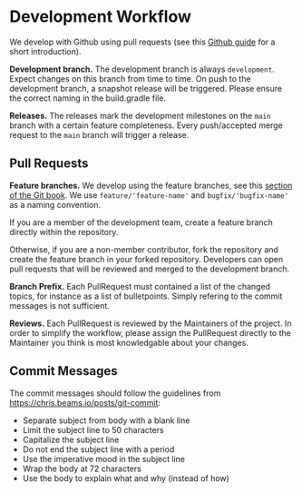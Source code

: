 # Development Workflow

We develop with Github using pull requests (see this [Github guide](https://guides.github.com/introduction/flow/) for a short introduction).

**Development branch.** The development branch is always `development`. Expect changes on this branch from time to time.
On push to the development branch, a snapshot release will be triggered. Please ensure the correct naming in the build.gradle file.

**Releases.** The releases mark the development milestones on the `main` branch with a certain feature completeness.
Every push/accepted merge request to the `main` branch will trigger a release.

## Pull Requests

**Feature branches.** We develop using the feature branches, see this [section of the Git book](https://git-scm.com/book/en/v2/Git-Branching-Branching-Workflows). We use `feature/'feature-name'` and `bugfix/'bugfix-name'` as a naming convention.

If you are a member of the development team, create a feature branch directly within the repository.

Otherwise, if you are a non-member contributor, fork the repository and create the feature branch in your forked repository.
Developers can open pull requests that will be reviewed and merged to the development branch.

**Branch Prefix.** Each PullRequest must contained a list of the changed topics, for instance as a list of bulletpoints. 
Simply refering to the commit messages is not sufficient.

**Reviews.** Each PullRequest is reviewed by the Maintainers of the project. 
In order to simplify the workflow, please assign the PullRequest directly to the Maintainer you think is most knowledgable about your changes.

## Commit Messages

The commit messages should follow the guidelines from https://chris.beams.io/posts/git-commit:

- Separate subject from body with a blank line
- Limit the subject line to 50 characters
- Capitalize the subject line
- Do not end the subject line with a period
- Use the imperative mood in the subject line
- Wrap the body at 72 characters
- Use the body to explain what and why (instead of how)
